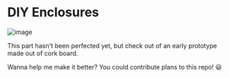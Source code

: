 # DIY Enclosures

![image](https://github.com/user-attachments/assets/1f8851c1-1217-4956-a10f-74854aae9b78)

This part hasn't been perfected yet, but check out [](https://imgur.com/a/P9Ttagf) of an early prototype made out of cork board. 

Wanna help me make it better? You could contribute plans to this repo! 😃
